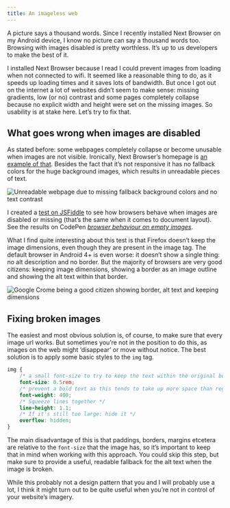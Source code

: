 ```yaml
---
title: An imageless web
---
```


A picture says a thousand words. Since I recently installed Next Browser on my Android device, I know no picture can say a thousand words too. Browsing with images disabled is pretty worthless. It’s up to us developers to make the best of it.

I installed Next Browser because I read I could prevent images from loading when not connected to wifi. It seemed like a reasonable thing to do, as it speeds up loading times and it saves lots of bandwidth. But once I got out on the internet a lot of websites didn’t seem to make sense: missing gradients, low (or no) contrast and some pages completely collapse because no explicit width and height were set on the missing images. So usability is at stake here. Let’s try to fix that.

## What goes wrong when images are disabled

As stated before: some webpages completely collapse or become unusable when images are not visible. Ironically, Next Browser’s homepage is [an example of that](http://nextbrowser.goforandroid.com/index-en.html). Besides the fact that it’s not responsive it has no fallback colors for the huge background images, which results in unreadable pieces of text.

![Unreadable webpage due to missing fallback background colors and no text contrast](/img/2013-10-16-good-vs-bad-citizen.jpg)

I created a [test on JSFiddle](http://jsfiddle.net/yqSMQ/) to see how browsers behave when images are disabled or missing (that’s the same when it comes to document layout). See the results on CodePen _[browser behaviour on empty images](http://codepen.io/bartveneman/pen/qzCte)_.

What I find quite interesting about this test is that Firefox doesn’t keep the image dimensions, even though they are present in the image tag. The default browser in Android 4+ is even worse: it doesn’t show a single thing: no alt description and no border. But the majority of browsers are very good citizens: keeping image dimensions, showing a border as an image outline and showing the alt text within that border.

![Google Crome being a good citizen showing border, alt text and keeping dimensions](/img/2013-10-16-good-citizen.png)

## Fixing broken images

The easiest and most obvious solution is, of course, to make sure that every image url works. But sometimes you’re not in the position to do this, as images on the web might ‘disappear’ or move without notice. The best solution is to apply some basic styles to the `img` tag.

```css
img {
	/* a small font-size to try to keep the text within the original boundaries */
	font-size: 0.5rem;
	/* prevent a bold text as this tends to take up more space than regular font-weights */
	font-weight: 400;
	/* Squeeze lines together */
	line-height: 1.1;
	/* If it's still too large: hide it */
	overflow: hidden;
}
```

The main disadvantage of this is that paddings, borders, margins etcetera are relative to the `font-size` that the image has, so it’s important to keep that in mind when working with this approach. You could skip this step, but make sure to provide a useful, readable fallback for the alt text when the image is broken.

While this probably not a design pattern that you and I will probably use a lot, I think it might turn out to be quite useful when you’re not in control of your website’s imagery.
